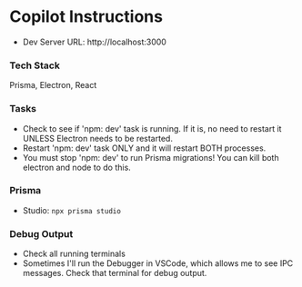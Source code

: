 # Copilot Instructions

- Dev Server URL: http://localhost:3000

### Tech Stack
Prisma, Electron, React

### Tasks
- Check to see if 'npm: dev' task is running. If it is, no need to restart it UNLESS Electron needs to be restarted.
- Restart 'npm: dev' task ONLY and it will restart BOTH processes.
- You must stop 'npm: dev' to run Prisma migrations! You can kill both electron and node to do this.

### Prisma
- Studio: `npx prisma studio`

### Debug Output
- Check all running terminals
- Sometimes I'll run the Debugger in VSCode, which allows me to see IPC messages. Check that terminal for debug output.